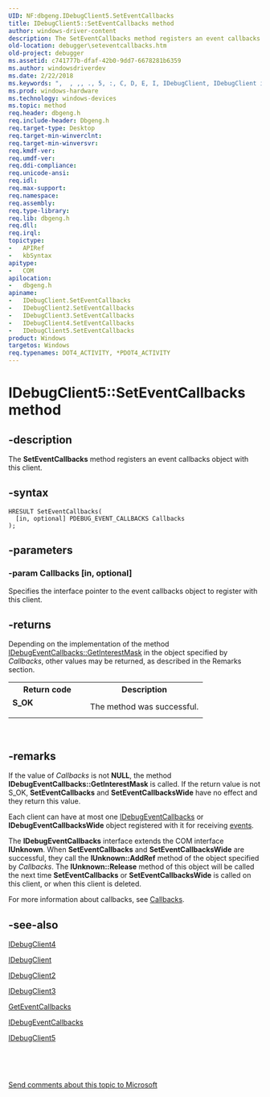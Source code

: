 ```yaml
---
UID: NF:dbgeng.IDebugClient5.SetEventCallbacks
title: IDebugClient5::SetEventCallbacks method
author: windows-driver-content
description: The SetEventCallbacks method registers an event callbacks object with this client.
old-location: debugger\seteventcallbacks.htm
old-project: debugger
ms.assetid: c741777b-dfaf-42b0-9dd7-6678281b6359
ms.author: windowsdriverdev
ms.date: 2/22/2018
ms.keywords: ",  , ,, ., 5, :, C, D, E, I, IDebugClient, IDebugClient interface [Windows Debugging], SetEventCallbacks method, IDebugClient2, IDebugClient2 interface [Windows Debugging], SetEventCallbacks method, IDebugClient2::SetEventCallbacks, IDebugClient3, IDebugClient3 interface [Windows Debugging], SetEventCallbacks method, IDebugClient3::SetEventCallbacks, IDebugClient4, IDebugClient4 interface [Windows Debugging], SetEventCallbacks method, IDebugClient4::SetEventCallbacks, IDebugClient5, IDebugClient5 interface [Windows Debugging], SetEventCallbacks method, IDebugClient5::SetEventCallbacks, IDebugClient::SetEventCallbacks, IDebugClient_a234bf28-5dd1-4e92-ab72-aa8d9a3a282b.xml, S, SetEventCallbacks method [Windows Debugging], SetEventCallbacks method [Windows Debugging], IDebugClient interface, SetEventCallbacks method [Windows Debugging], IDebugClient2 interface, SetEventCallbacks method [Windows Debugging], IDebugClient3 interface, SetEventCallbacks method [Windows Debugging], IDebugClient4 interface, SetEventCallbacks method [Windows Debugging], IDebugClient5 interface, SetEventCallbacks,IDebugClient.SetEventCallbacks, SetEventCallbacks,IDebugClient2.SetEventCallbacks, SetEventCallbacks,IDebugClient3.SetEventCallbacks, SetEventCallbacks,IDebugClient4.SetEventCallbacks, SetEventCallbacks,IDebugClient5.SetEventCallbacks, a, b, c, dbgeng/IDebugClient2::SetEventCallbacks, dbgeng/IDebugClient3::SetEventCallbacks, dbgeng/IDebugClient4::SetEventCallbacks, dbgeng/IDebugClient5::SetEventCallbacks, dbgeng/IDebugClient::SetEventCallbacks, debugger.seteventcallbacks, e, g, i, k, l, n, s, t, u, v"
ms.prod: windows-hardware
ms.technology: windows-devices
ms.topic: method
req.header: dbgeng.h
req.include-header: Dbgeng.h
req.target-type: Desktop
req.target-min-winverclnt: 
req.target-min-winversvr: 
req.kmdf-ver: 
req.umdf-ver: 
req.ddi-compliance: 
req.unicode-ansi: 
req.idl: 
req.max-support: 
req.namespace: 
req.assembly: 
req.type-library: 
req.lib: dbgeng.h
req.dll: 
req.irql: 
topictype:
-	APIRef
-	kbSyntax
apitype:
-	COM
apilocation:
-	dbgeng.h
apiname:
-	IDebugClient.SetEventCallbacks
-	IDebugClient2.SetEventCallbacks
-	IDebugClient3.SetEventCallbacks
-	IDebugClient4.SetEventCallbacks
-	IDebugClient5.SetEventCallbacks
product: Windows
targetos: Windows
req.typenames: DOT4_ACTIVITY, *PDOT4_ACTIVITY
---
```


# IDebugClient5::SetEventCallbacks method


## -description


The <b>SetEventCallbacks</b> method registers an event callbacks object with this client.


## -syntax


````
HRESULT SetEventCallbacks(
  [in, optional] PDEBUG_EVENT_CALLBACKS Callbacks
);
````


## -parameters




### -param Callbacks [in, optional]

Specifies the interface pointer to the event callbacks object to register with this client.


## -returns



Depending on the implementation of the method <a href="https://msdn.microsoft.com/library/windows/hardware/ff550737">IDebugEventCallbacks::GetInterestMask</a> in the object specified by <i>Callbacks</i>, other values may be returned, as described in the Remarks section.

<table>
<tr>
<th>Return code</th>
<th>Description</th>
</tr>
<tr>
<td width="40%">
<dl>
<dt><b>S_OK</b></dt>
</dl>
</td>
<td width="60%">
The method was successful.

</td>
</tr>
</table>
 




## -remarks



If the value of <i>Callbacks</i> is not <b>NULL</b>, the method <b>IDebugEventCallbacks::GetInterestMask</b> is called.  If the return value is not S_OK, <b>SetEventCallbacks</b> and <b>SetEventCallbacksWide</b> have no effect and they return this value.

Each client can have at most one <a href="..\dbgeng\nn-dbgeng-idebugeventcallbacks.md">IDebugEventCallbacks</a> or <b>IDebugEventCallbacksWide</b> object registered with it for receiving <a href="https://msdn.microsoft.com/library/windows/hardware/ff543067">events</a>.

The <b>IDebugEventCallbacks</b> interface extends the COM interface <b>IUnknown</b>.  When <b>SetEventCallbacks</b> and <b>SetEventCallbacksWide</b> are successful, they call the <b>IUnknown::AddRef</b> method of the object specified by <i>Callbacks</i>.  The <b>IUnknown::Release</b> method of this object will be called the next time <b>SetEventCallbacks</b> or <b>SetEventCallbacksWide</b> is called on this client, or when this client is deleted. 

For more information about callbacks, see <a href="https://msdn.microsoft.com/9090a465-b6ab-4e99-8155-b0abdb729468">Callbacks</a>.




## -see-also

<a href="..\dbgeng\nn-dbgeng-idebugclient4.md">IDebugClient4</a>



<a href="..\dbgeng\nn-dbgeng-idebugclient.md">IDebugClient</a>



<a href="..\dbgeng\nn-dbgeng-idebugclient2.md">IDebugClient2</a>



<a href="..\dbgeng\nn-dbgeng-idebugclient3.md">IDebugClient3</a>



<a href="https://msdn.microsoft.com/library/windows/hardware/ff546601">GetEventCallbacks</a>



<a href="..\dbgeng\nn-dbgeng-idebugeventcallbacks.md">IDebugEventCallbacks</a>



<a href="..\dbgeng\nn-dbgeng-idebugclient5.md">IDebugClient5</a>



 

 

<a href="mailto:wsddocfb@microsoft.com?subject=Documentation%20feedback [debugger\debugger]:%20IDebugClient::SetEventCallbacks method%20 RELEASE:%20(2/22/2018)&amp;body=%0A%0APRIVACY STATEMENT%0A%0AWe use your feedback to improve the documentation. We don't use your email address for any other purpose, and we'll remove your email address from our system after the issue that you're reporting is fixed. While we're working to fix this issue, we might send you an email message to ask for more info. Later, we might also send you an email message to let you know that we've addressed your feedback.%0A%0AFor more info about Microsoft's privacy policy, see http://privacy.microsoft.com/en-us/default.aspx." title="Send comments about this topic to Microsoft">Send comments about this topic to Microsoft</a>

